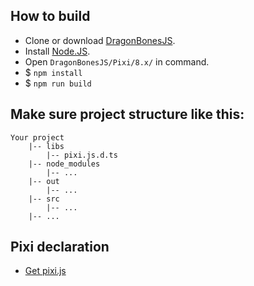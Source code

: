 ## How to build
* Clone or download [DragonBonesJS](https://github.com/DragonBones/DragonBonesJS/).
* Install [Node.JS](https://nodejs.org/).
* Open `DragonBonesJS/Pixi/8.x/` in command.
* $ `npm install`
* $ `npm run build`

## Make sure project structure like this:
```
Your project
    |-- libs
        |-- pixi.js.d.ts
    |-- node_modules
        |-- ...
    |-- out
        |-- ...
    |-- src
        |-- ...
    |-- ...
```

## Pixi declaration
* [Get pixi.js](https://github.com/pixijs/pixijs)